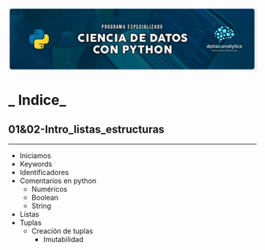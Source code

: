 ![Header](Img/pyds.png)

# **_ Indice_**

## 01&02-Intro_listas_estructuras

---

- Iniciamos
- Keywords
- Identificadores
- Comentarios en python
  - Numéricos
  - Boolean
  - String
- Listas
- Tuplas
  - Creación de tuplas
    - Imutabilidad
